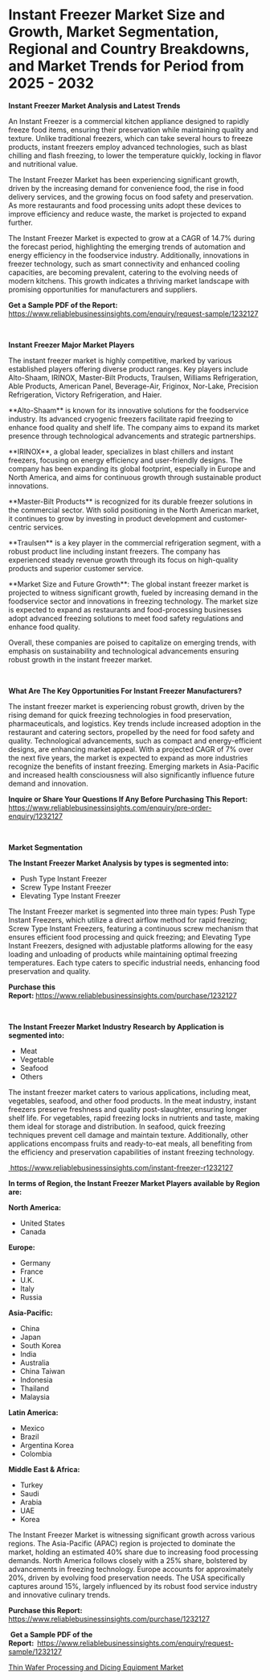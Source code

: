 <p><h1>Instant Freezer Market Size and Growth, Market Segmentation, Regional and Country Breakdowns, and Market Trends for Period from 2025 -  2032</h1></p><p><strong>Instant Freezer Market Analysis and Latest Trends</strong></p>
<p><p>An Instant Freezer is a commercial kitchen appliance designed to rapidly freeze food items, ensuring their preservation while maintaining quality and texture. Unlike traditional freezers, which can take several hours to freeze products, instant freezers employ advanced technologies, such as blast chilling and flash freezing, to lower the temperature quickly, locking in flavor and nutritional value.</p><p>The Instant Freezer Market has been experiencing significant growth, driven by the increasing demand for convenience food, the rise in food delivery services, and the growing focus on food safety and preservation. As more restaurants and food processing units adopt these devices to improve efficiency and reduce waste, the market is projected to expand further. </p><p>The Instant Freezer Market is expected to grow at a CAGR of 14.7% during the forecast period, highlighting the emerging trends of automation and energy efficiency in the foodservice industry. Additionally, innovations in freezer technology, such as smart connectivity and enhanced cooling capacities, are becoming prevalent, catering to the evolving needs of modern kitchens. This growth indicates a thriving market landscape with promising opportunities for manufacturers and suppliers.</p></p>
<p><strong>Get a Sample PDF of the Report:&nbsp;</strong> <a href="https://www.reliablebusinessinsights.com/enquiry/request-sample/1232127?utm_campaign=3109&utm_medium=2&utm_source=Github&utm_content=ia&utm_term=09042025&utm_id=instant-freezer">https://www.reliablebusinessinsights.com/enquiry/request-sample/1232127</a></p>
<p>&nbsp;</p>
<p><strong>Instant Freezer Major Market Players</strong></p>
<p><p>The instant freezer market is highly competitive, marked by various established players offering diverse product ranges. Key players include Alto-Shaam, IRINOX, Master-Bilt Products, Traulsen, Williams Refrigeration, Able Products, American Panel, Beverage-Air, Friginox, Nor-Lake, Precision Refrigeration, Victory Refrigeration, and Haier. </p><p>**Alto-Shaam** is known for its innovative solutions for the foodservice industry. Its advanced cryogenic freezers facilitate rapid freezing to enhance food quality and shelf life. The company aims to expand its market presence through technological advancements and strategic partnerships.</p><p>**IRINOX**, a global leader, specializes in blast chillers and instant freezers, focusing on energy efficiency and user-friendly designs. The company has been expanding its global footprint, especially in Europe and North America, and aims for continuous growth through sustainable product innovations. </p><p>**Master-Bilt Products** is recognized for its durable freezer solutions in the commercial sector. With solid positioning in the North American market, it continues to grow by investing in product development and customer-centric services.</p><p>**Traulsen** is a key player in the commercial refrigeration segment, with a robust product line including instant freezers. The company has experienced steady revenue growth through its focus on high-quality products and superior customer service.</p><p>**Market Size and Future Growth**: The global instant freezer market is projected to witness significant growth, fueled by increasing demand in the foodservice sector and innovations in freezing technology. The market size is expected to expand as restaurants and food-processing businesses adopt advanced freezing solutions to meet food safety regulations and enhance food quality.</p><p>Overall, these companies are poised to capitalize on emerging trends, with emphasis on sustainability and technological advancements ensuring robust growth in the instant freezer market.</p></p>
<p>&nbsp;</p>
<p><strong>What Are The Key Opportunities For Instant Freezer Manufacturers?</strong></p>
<p><p>The instant freezer market is experiencing robust growth, driven by the rising demand for quick freezing technologies in food preservation, pharmaceuticals, and logistics. Key trends include increased adoption in the restaurant and catering sectors, propelled by the need for food safety and quality. Technological advancements, such as compact and energy-efficient designs, are enhancing market appeal. With a projected CAGR of 7% over the next five years, the market is expected to expand as more industries recognize the benefits of instant freezing. Emerging markets in Asia-Pacific and increased health consciousness will also significantly influence future demand and innovation.</p></p>
<p><strong>Inquire or Share Your Questions If Any Before Purchasing This Report:</strong> <a href="https://www.reliablebusinessinsights.com/enquiry/pre-order-enquiry/1232127?utm_campaign=3109&utm_medium=2&utm_source=Github&utm_content=ia&utm_term=09042025&utm_id=instant-freezer">https://www.reliablebusinessinsights.com/enquiry/pre-order-enquiry/1232127</a></p>
<p>&nbsp;</p>
<p><strong>Market Segmentation</strong></p>
<p><strong>The Instant Freezer Market Analysis by types is segmented into:</strong></p>
<p><ul><li>Push Type Instant Freezer</li><li>Screw Type Instant Freezer</li><li>Elevating Type Instant Freezer</li></ul></p>
<p><p>The Instant Freezer market is segmented into three main types: Push Type Instant Freezers, which utilize a direct airflow method for rapid freezing; Screw Type Instant Freezers, featuring a continuous screw mechanism that ensures efficient food processing and quick freezing; and Elevating Type Instant Freezers, designed with adjustable platforms allowing for the easy loading and unloading of products while maintaining optimal freezing temperatures. Each type caters to specific industrial needs, enhancing food preservation and quality.</p></p>
<p><strong>Purchase this Report:&nbsp;</strong><a href="https://www.reliablebusinessinsights.com/purchase/1232127?utm_campaign=3109&utm_medium=2&utm_source=Github&utm_content=ia&utm_term=09042025&utm_id=instant-freezer">https://www.reliablebusinessinsights.com/purchase/1232127</a></p>
<p>&nbsp;</p>
<p><strong>The Instant Freezer Market Industry Research by Application is segmented into:</strong></p>
<p><ul><li>Meat</li><li>Vegetable</li><li>Seafood</li><li>Others</li></ul></p>
<p><p>The instant freezer market caters to various applications, including meat, vegetables, seafood, and other food products. In the meat industry, instant freezers preserve freshness and quality post-slaughter, ensuring longer shelf life. For vegetables, rapid freezing locks in nutrients and taste, making them ideal for storage and distribution. In seafood, quick freezing techniques prevent cell damage and maintain texture. Additionally, other applications encompass fruits and ready-to-eat meals, all benefiting from the efficiency and preservation capabilities of instant freezing technology.</p></p>
<p><a href="https://www.reliablebusinessinsights.com/instant-freezer-r1232127?utm_campaign=3109&utm_medium=2&utm_source=Github&utm_content=ia&utm_term=09042025&utm_id=instant-freezer">&nbsp;https://www.reliablebusinessinsights.com/instant-freezer-r1232127</a></p>
<p><strong>In terms of Region, the Instant Freezer Market Players available by Region are:</strong></p>
<p>
    <p> <strong> North America: </strong>
        <ul>
            <li>United States</li>
            <li>Canada</li>
        </ul>
        </p> 
    <p> <strong> Europe: </strong>
        <ul>
            <li>Germany</li>
            <li>France</li>
            <li>U.K.</li>
            <li>Italy</li>
            <li>Russia</li>
        </ul>
        </p> 
    <p> <strong> Asia-Pacific: </strong>
        <ul>
            <li>China</li>
            <li>Japan</li>
            <li>South Korea</li>
            <li>India</li>
            <li>Australia</li>
            <li>China Taiwan</li>
            <li>Indonesia</li>
            <li>Thailand</li>
            <li>Malaysia</li>
        </ul>
        </p> 
    <p> <strong> Latin America: </strong>
        <ul>
            <li>Mexico</li>
            <li>Brazil</li>
            <li>Argentina Korea</li>
            <li>Colombia</li>
        </ul>
        </p> 
    <p> <strong> Middle East & Africa: </strong>
        <ul>
            <li>Turkey</li>
            <li>Saudi</li>
            <li>Arabia</li>
            <li>UAE</li>
            <li>Korea</li>
        </ul>
    </p>
    </p>
<p><p>The Instant Freezer Market is witnessing significant growth across various regions. The Asia-Pacific (APAC) region is projected to dominate the market, holding an estimated 40% share due to increasing food processing demands. North America follows closely with a 25% share, bolstered by advancements in freezing technology. Europe accounts for approximately 20%, driven by evolving food preservation needs. The USA specifically captures around 15%, largely influenced by its robust food service industry and innovative culinary trends.</p></p>
<p><strong>Purchase this Report: </strong><a href="https://www.reliablebusinessinsights.com/purchase/1232127?utm_campaign=3109&utm_medium=2&utm_source=Github&utm_content=ia&utm_term=09042025&utm_id=instant-freezer">https://www.reliablebusinessinsights.com/purchase/1232127</a></p>
<p>&nbsp;<strong>Get a Sample PDF of the Report:&nbsp;&nbsp;</strong><a href="https://www.reliablebusinessinsights.com/enquiry/request-sample/1232127?utm_campaign=3109&utm_medium=2&utm_source=Github&utm_content=ia&utm_term=09042025&utm_id=instant-freezer">https://www.reliablebusinessinsights.com/enquiry/request-sample/1232127</a></p>
<p><strong></strong></p>
<p><p><a href="https://github.com/penecorodz74/Market-Research-Report-List-1/blob/main/thin-wafer-processing-and-dicing-equipment-market.md?utm_campaign=3109&utm_medium=2&utm_source=Github&utm_content=ia&utm_term=09042025&utm_id=instant-freezer">Thin Wafer Processing and Dicing Equipment Market</a></p></p>